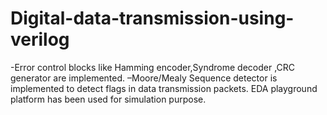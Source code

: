 # Digital-data-transmission-using-verilog

-Error control blocks like Hamming encoder,Syndrome decoder ,CRC generator are implemented.
–Moore/Mealy Sequence detector is implemented to detect flags in data transmission packets.
EDA playground platform has been used for simulation purpose.
